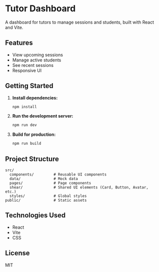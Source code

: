 # Tutor Dashboard

A dashboard for tutors to manage sessions and students, built with React and Vite.

## Features

- View upcoming sessions
- Manage active students
- See recent sessions
- Responsive UI

## Getting Started

1. **Install dependencies:**
   ```sh
   npm install
   ```
2. **Run the development server:**
   ```sh
   npm run dev
   ```
3. **Build for production:**
   ```sh
   npm run build
   ```

## Project Structure

```
src/
  components/         # Reusable UI components
  data/               # Mock data
  pages/              # Page components
  shear/              # Shared UI elements (Card, Button, Avatar, etc.)
  styles/             # Global styles
public/               # Static assets
```

## Technologies Used

- React
- Vite
- CSS

## License

MIT
